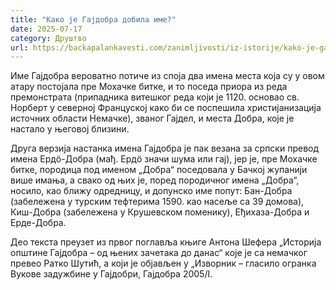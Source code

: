 ```yaml
---
title: "Како је Гајдобра добила име?"
date: 2025-07-17
category: Друштво
url: https://backapalankavesti.com/zanimljivosti/iz-istorije/kako-je-gajdobra-dobila-ime/
---
```


Име Гајдобра вероватно потиче из споја два имена места која су у овом атару постојала пре Мохачке битке, и то поседа приора из реда премонстрата (припадника витешког реда који је 1120. основао св. Норберт у северној Француској како би се поспешила христијанизација источних области Немачке), званог Гајдел, и места Добра, које је настало у његовој близини.

Друга верзија настанка имена Гајдобра је пак везана за српски превод имена Ердö-Добра (мађ. Ердö значи шума или гај), јер је, пре Мохачке битке, породица под именом „Добра“ поседовала у Бачкој жупанији више имања, а свако од њих је, поред породичног имена „Добра“, носило, као ближу одредницу, и допунско име попут: Бан-Добра (забележена у турским тефтерима 1590. као насеље са 39 домова), Киш-Добра (забележена у Крушевском поменику), Еђихаза-Добра и Ерде-Добра.

Део текста преузет из првог поглавља књиге Антона Шефера „Историја општине Гајдобра – од њених зачетака до данас“ које је са немачког превео Ратко Шутић, а који је објављен у „Изворник – гласило огранка Вукове задужбине у Гајдобри, Гајдобра 2005/I.
